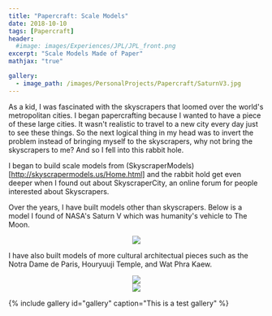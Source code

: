 ```yaml
---
title: "Papercraft: Scale Models"
date: 2018-10-10
tags: [Papercraft]
header:
  #image: images/Experiences/JPL/JPL_front.png
excerpt: "Scale Models Made of Paper"
mathjax: "true"

gallery:
  - image_path: /images/PersonalProjects/Papercraft/SaturnV3.jpg
---
```

As a kid, I was fascinated with the skyscrapers that loomed over the world's metropolitan cities. I began papercrafting because I wanted to have a piece of these large cities. It wasn't realistic to travel to a new city every day just to see these things. So the next logical thing in my head was to invert the problem instead of bringing myself to the skyscrapers, why not bring the skyscrapers to me? And so I fell into this rabbit hole.

I began to build scale models from (SkyscraperModels)[http://skyscrapermodels.us/Home.html] and the rabbit hold get even deeper when I found out about SkyscraperCity, an online forum for people interested about Skyscrapers.

Over the years, I have built models other than skyscrapers. Below is a model I found of NASA's Saturn V which was humanity's vehicle to The Moon.

<div style="text-align:center"><img src="{{ site.baseurl }}/images/PersonalProjects/Papercraft/SaturnV3.jpg"></div>


I have also built models of more cultural architectual pieces such as the Notra Dame de Paris, Houryuuji Temple, and Wat Phra Kaew.
<div style="text-align:center"><img src="{{ site.baseurl }}/images/PersonalProjects/Papercraft/NotraDamedeParis.jpg"></div>
<div style="text-align:center"><img src="{{ site.baseurl }}/images/PersonalProjects/Papercraft/HorujiWatPhraKaew.jpg"></div>

{% include gallery id="gallery" caption="This is a test gallery" %}
